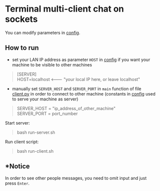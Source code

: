 # Terminal multi-client chat on sockets

You can modify parameters in [config](./config.conf).

## How to run

- set your LAN IP address as parameter `HOST` in [config](./config.conf) if you want your machine to be visible to other machines

> [SERVER]  
> HOST=localhost <--- "your local IP here, or leave localhost"  

- manually set `SERVER_HOST` and `SERVER_PORT` in `main` function of file [client.py](./src/client.py) in order to connect to other machine (constants in [config](./config.conf) used to serve your machine as server)

> SERVER_HOST = "ip_address_of_other_machine"  
> SERVER_PORT = port_number  

Start server:
> bash run-server.sh

Run client script:
> bash run-client.sh

## *Notice

In order to see other people messages, you need to omit input and just press `Enter`.